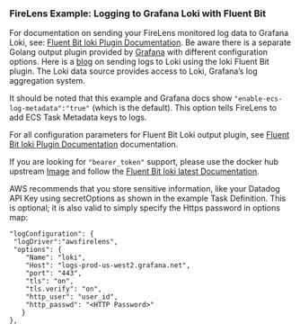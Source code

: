 ### FireLens Example: Logging to Grafana Loki with Fluent Bit

For documentation on sending your FireLens monitored log data to Grafana Loki, see: [Fluent Bit loki Plugin Documentation](https://docs.fluentbit.io/manual/v/1.9-pre/pipeline/outputs/loki). Be aware there is a separate Golang output plugin provided by [Grafana](https://grafana.com/docs/loki/latest/clients/fluentbit/) with different configuration options. Here is a [blog](https://calyptia.com/blog/how-to-send-logs-to-loki-using-fluent-bit) on sending logs to Loki using the loki Fluent Bit plugin. The Loki data source provides access to Loki, Grafana’s log aggregation system.

It should be noted that this example and Grafana docs show `"enable-ecs-log-metadata":"true"` (which is the default). This option tells FireLens to add ECS Task Metadata keys to logs.  

For all configuration parameters for Fluent Bit Loki output plugin, see [Fluent Bit loki Plugin Documentation](https://docs.fluentbit.io/manual/v/1.9-pre/pipeline/outputs/loki) documentation.

If you are looking for `"bearer_token"` support, please use the docker hub upstream [Image](https://hub.docker.com/r/fluent/fluent-bit) and follow the [Fluent Bit loki latest Documentation](https://docs.fluentbit.io/manual/pipeline/outputs/loki).

AWS recommends that you store sensitive information, like your Datadog API Key using secretOptions as shown in the example Task Definition. This is optional; it is also valid to simply specify the Https password in options map:

```
"logConfiguration": {
 "logDriver":"awsfirelens",
 "options": {
    "Name": "loki",
    "Host": "logs-prod-us-west2.grafana.net",
    "port": "443",
    "tls": "on",
    "tls.verify": "on",
    "http_user": "user_id",
    "http_passwd": "<HTTP Password>"
   }
},
```
